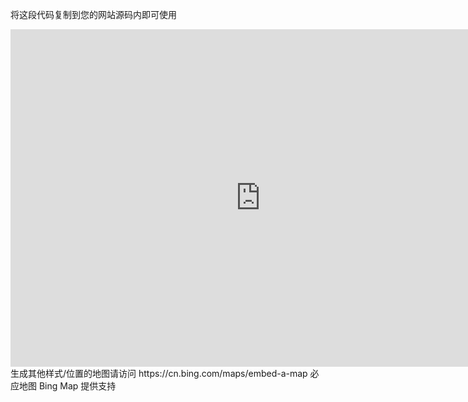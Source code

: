 将这段代码复制到您的网站源码内即可使用
<div>
     <iframe width="800" height="540" frameborder="0" src="https://cn.bing.com/maps/embed?h=540&w=800&cp=nxjhg5swp5zr&lvl=17&typ=d&sty=r&src=SHELL&FORM=MBEDV8" scrolling="no">
     </iframe>
     
</div>
生成其他样式/位置的地图请访问 https://cn.bing.com/maps/embed-a-map  必应地图 Bing Map 提供支持

